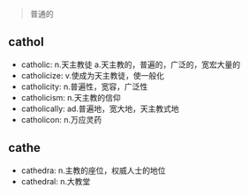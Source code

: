 > 普通的

## cathol

- catholic: n.天主教徒 a.天主教的，普遍的，广泛的，宽宏大量的
- catholicize: v.使成为天主教徒，使一般化
- catholicity: n.普遍性，宽容，广泛性
- catholicism: n.天主教的信仰
- catholically: ad.普遍地，宽大地，天主教式地
- catholicon: n.万应灵药

## cathe

- cathedra: n.主教的座位，权威人士的地位
- cathedral: n.大教堂